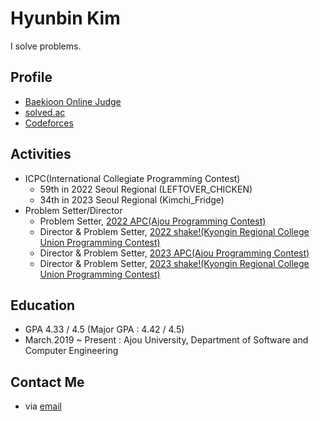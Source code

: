 # Hyunbin Kim

I solve problems. 

## Profile
- [Baekjoon Online Judge](https://www.acmicpc.net/user/akim9905)
- [solved.ac](https://solved.ac/profile/akim9905)
- [Codeforces](https://codeforces.com/profile/myunbinee)

## Activities
- ICPC(International Collegiate Programming Contest)
  - 59th in 2022 Seoul Regional (LEFTOVER_CHICKEN)
  - 34th in 2023 Seoul Regional (Kimchi_Fridge)
- Problem Setter/Director
  - Problem Setter, [2022 APC(Ajou Programming Contest)](https://www.acmicpc.net/category/detail/3219)
  - Director & Problem Setter, [2022 shake!(Kyongin Regional College Union Programming Contest)](https://www.acmicpc.net/category/detail/3557)
  - Director & Problem Setter, [2023 APC(Ajou Programming Contest)](https://www.acmicpc.net/category/848)
  - Director & Problem Setter, [2023 shake!(Kyongin Regional College Union Programming Contest)](https://www.acmicpc.net/category/detail/4121)

## Education
- GPA 4.33 / 4.5 (Major GPA : 4.42 / 4.5)
- March.2019 ~ Present : Ajou University, Department of Software and Computer Engineering

## Contact Me
- via [email](mailto:akim9905@ajou.ac.kr)
